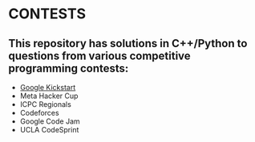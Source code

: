 # CONTESTS
## This repository has solutions in C++/Python to questions from various competitive programming contests:
 - [Google Kickstart](https://github.com/sashankshukla/CONTESTS/Kickstart)
 - Meta Hacker Cup
 - ICPC Regionals
 - Codeforces
 - Google Code Jam
 - UCLA CodeSprint
